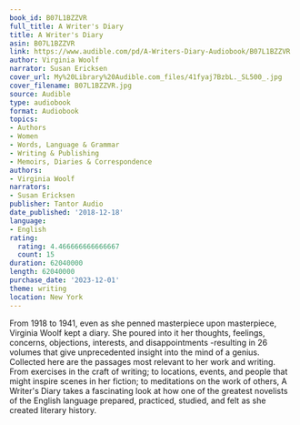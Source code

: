 ```yaml
---
book_id: B07L1BZZVR
full_title: A Writer's Diary
title: A Writer's Diary
asin: B07L1BZZVR
link: https://www.audible.com/pd/A-Writers-Diary-Audiobook/B07L1BZZVR
author: Virginia Woolf
narrator: Susan Ericksen
cover_url: My%20Library%20Audible.com_files/41fyaj7BzbL._SL500_.jpg
cover_filename: B07L1BZZVR.jpg
source: Audible
type: audiobook
format: Audiobook
topics:
- Authors
- Women
- Words, Language & Grammar
- Writing & Publishing
- Memoirs, Diaries & Correspondence
authors:
- Virginia Woolf
narrators:
- Susan Ericksen
publisher: Tantor Audio
date_published: '2018-12-18'
language:
- English
rating:
  rating: 4.466666666666667
  count: 15
duration: 62040000
length: 62040000
purchase_date: '2023-12-01'
theme: writing
location: New York
---
```

From 1918 to 1941, even as she penned masterpiece upon masterpiece, Virginia Woolf kept a diary. She poured into it her thoughts, feelings, concerns, objections, interests, and disappointments -resulting in 26 volumes that give unprecedented insight into the mind of a genius.
Collected here are the passages most relevant to her work and writing. From exercises in the craft of writing; to locations, events, and people that might inspire scenes in her fiction; to meditations on the work of others, A Writer's Diary takes a fascinating look at how one of the greatest novelists of the English language prepared, practiced, studied, and felt as she created literary history.
